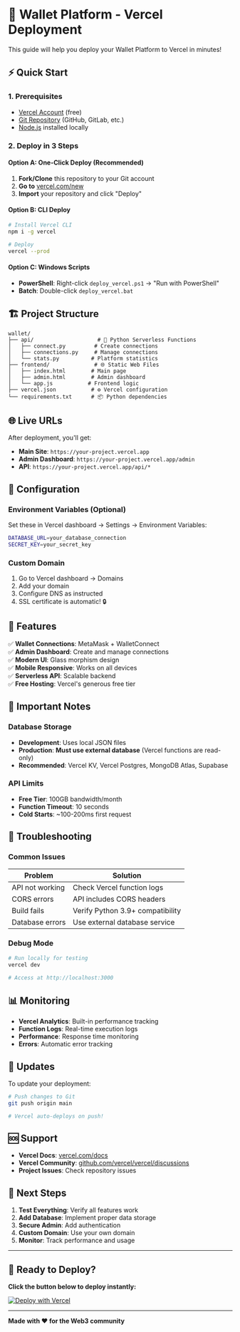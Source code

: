 # 🚀 Wallet Platform - Vercel Deployment

This guide will help you deploy your Wallet Platform to Vercel in minutes!

## ⚡ Quick Start

### 1. Prerequisites
- [Vercel Account](https://vercel.com/signup) (free)
- [Git Repository](https://github.com) (GitHub, GitLab, etc.)
- [Node.js](https://nodejs.org/) installed locally

### 2. Deploy in 3 Steps

#### Option A: One-Click Deploy (Recommended)
1. **Fork/Clone** this repository to your Git account
2. **Go to** [vercel.com/new](https://vercel.com/new)
3. **Import** your repository and click "Deploy"

#### Option B: CLI Deploy
```bash
# Install Vercel CLI
npm i -g vercel

# Deploy
vercel --prod
```

#### Option C: Windows Scripts
- **PowerShell**: Right-click `deploy_vercel.ps1` → "Run with PowerShell"
- **Batch**: Double-click `deploy_vercel.bat`

## 🏗️ Project Structure

```
wallet/
├── api/                    # 🐍 Python Serverless Functions
│   ├── connect.py         # Create connections
│   ├── connections.py     # Manage connections
│   └── stats.py          # Platform statistics
├── frontend/              # 🌐 Static Web Files
│   ├── index.html        # Main page
│   ├── admin.html        # Admin dashboard
│   └── app.js           # Frontend logic
├── vercel.json           # ⚙️ Vercel configuration
└── requirements.txt      # 📦 Python dependencies
```

## 🌐 Live URLs

After deployment, you'll get:
- **Main Site**: `https://your-project.vercel.app`
- **Admin Dashboard**: `https://your-project.vercel.app/admin`
- **API**: `https://your-project.vercel.app/api/*`

## 🔧 Configuration

### Environment Variables (Optional)
Set these in Vercel dashboard → Settings → Environment Variables:
```bash
DATABASE_URL=your_database_connection
SECRET_KEY=your_secret_key
```

### Custom Domain
1. Go to Vercel dashboard → Domains
2. Add your domain
3. Configure DNS as instructed
4. SSL certificate is automatic! 🔒

## 📱 Features

✅ **Wallet Connections**: MetaMask + WalletConnect  
✅ **Admin Dashboard**: Create and manage connections  
✅ **Modern UI**: Glass morphism design  
✅ **Mobile Responsive**: Works on all devices  
✅ **Serverless API**: Scalable backend  
✅ **Free Hosting**: Vercel's generous free tier  

## 🚨 Important Notes

### Database Storage
- **Development**: Uses local JSON files
- **Production**: **Must use external database** (Vercel functions are read-only)
- **Recommended**: Vercel KV, Vercel Postgres, MongoDB Atlas, Supabase

### API Limits
- **Free Tier**: 100GB bandwidth/month
- **Function Timeout**: 10 seconds
- **Cold Starts**: ~100-200ms first request

## 🐛 Troubleshooting

### Common Issues

| Problem | Solution |
|---------|----------|
| API not working | Check Vercel function logs |
| CORS errors | API includes CORS headers |
| Build fails | Verify Python 3.9+ compatibility |
| Database errors | Use external database service |

### Debug Mode
```bash
# Run locally for testing
vercel dev

# Access at http://localhost:3000
```

## 📊 Monitoring

- **Vercel Analytics**: Built-in performance tracking
- **Function Logs**: Real-time execution logs
- **Performance**: Response time monitoring
- **Errors**: Automatic error tracking

## 🔄 Updates

To update your deployment:
```bash
# Push changes to Git
git push origin main

# Vercel auto-deploys on push!
```

## 🆘 Support

- **Vercel Docs**: [vercel.com/docs](https://vercel.com/docs)
- **Vercel Community**: [github.com/vercel/vercel/discussions](https://github.com/vercel/vercel/discussions)
- **Project Issues**: Check repository issues

## 🎯 Next Steps

1. **Test Everything**: Verify all features work
2. **Add Database**: Implement proper data storage
3. **Secure Admin**: Add authentication
4. **Custom Domain**: Use your own domain
5. **Monitor**: Track performance and usage

---

## 🚀 Ready to Deploy?

**Click the button below to deploy instantly:**

[![Deploy with Vercel](https://vercel.com/button)](https://vercel.com/new/clone?repository-url=https://github.com/yourusername/wallet-platform)

---

**Made with ❤️ for the Web3 community**
